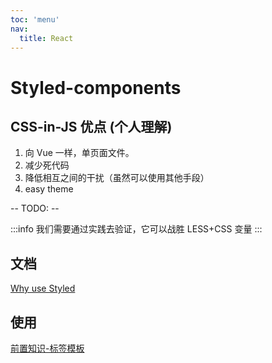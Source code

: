 ```yaml
---
toc: 'menu'
nav:
  title: React
---
```


# Styled-components

## CSS-in-JS 优点 (个人理解)

1.  向 Vue 一样，单页面文件。
2.  减少死代码
3.  降低相互之间的干扰（虽然可以使用其他手段）
4.  easy theme

-- TODO: --

:::info
我们需要通过实践去验证，它可以战胜 LESS+CSS 变量
:::

## 文档

[Why use Styled](https://styled-components.com/docs/basics#motivation)

## 使用

[前置知识-标签模板](https://es6.ruanyifeng.com/#docs/string#%E6%A0%87%E7%AD%BE%E6%A8%A1%E6%9D%BF)

<code src="./_css_in_js/demo-01"></code>
